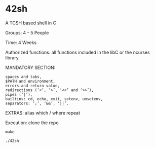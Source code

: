# 42sh

A TCSH based shell in C

Groups: 4 - 5 People

Time:   4 Weeks

Authorized functions: all functions included in the libC or the ncurses library.

MANDATORY SECTION:
    
	spaces and tabs,
    $PATH and environment,
    errors and return value,
    redirections (‘<’, ‘>’, ‘<<’ and ‘>>’),
    pipes (‘|’),
    builtins: cd, echo, exit, setenv, unsetenv,
    separators: ‘;’, ‘&&’, ‘||’.

EXTRAS:
    alias
    which / where
    repeat


Execution:
    clone the repo
    
    make

    ./42sh
